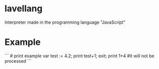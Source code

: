 # lavellang
Interpreter made in the programming language "JavaScript"
<h1>Example</h1>
```
# print example
var test := 4.2;
print test+1;
exit;
print 1+4 #it will not be processed
```

